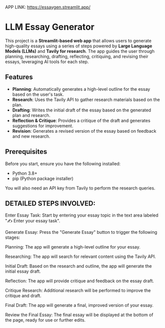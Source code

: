 APP LINK: https://essaygen.streamlit.app/

# LLM Essay Generator

This project is a **Streamlit-based web app** that allows users to generate high-quality essays using a series of steps powered by **Large Language Models (LLMs)** and **Tavily for research**. The app guides the user through planning, researching, drafting, reflecting, critiquing, and revising their essays, leveraging AI tools for each step.

## Features

- **Planning**: Automatically generates a high-level outline for the essay based on the user's task.
- **Research**: Uses the Tavily API to gather research materials based on the plan.
- **Drafting**: Writes the initial draft of the essay based on the generated plan and research.
- **Reflection & Critique**: Provides a critique of the draft and generates suggestions for improvement.
- **Revision**: Generates a revised version of the essay based on feedback and new research.

## Prerequisites

Before you start, ensure you have the following installed:

- Python 3.8+
- pip (Python package installer)

You will also need an API key from Tavily to perform the research queries.










## DETAILED STEPS INVOLVED:

Enter Essay Task: Start by entering your essay topic in the text area labeled "✍️ Enter your essay task".

Generate Essay: Press the "Generate Essay" button to trigger the following stages:

Planning: The app will generate a high-level outline for your essay.

Researching: The app will search for relevant content using the Tavily API.

Initial Draft: Based on the research and outline, the app will generate the initial essay draft.

Reflection: The app will provide critique and feedback on the essay draft.

Critique Research: Additional research will be performed to improve the critique and draft.

Final Draft: The app will generate a final, improved version of your essay.

Review the Final Essay: The final essay will be displayed at the bottom of the page, ready for use or further edits.
